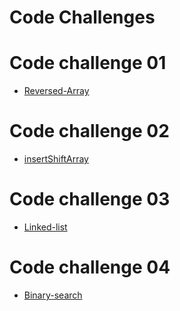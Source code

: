 # Code Challenges

# Code challenge 01
 * [ Reversed-Array](https://github.com/h4mz411y/data-structures-and-algorithms/blob/main/javascript/code-challenges/ReversseArray/README.md)

# Code challenge 02
 * [ insertShiftArray](https://github.com/h4mz411y/data-structures-and-algorithms/blob/main/javascript/binary%20search/READEME.md)

# Code challenge 03
 * [Linked-list](https://github.com/h4mz411y/data-structures-and-algorithms/tree/main/javascript/linked-list)

# Code challenge 04
 * [Binary-search](https://github.com/h4mz411y/data-structures-and-algorithms/tree/main/javascript/linked-list)

